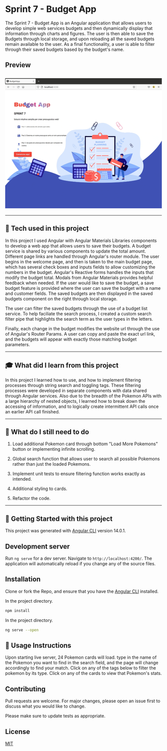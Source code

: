 # Sprint 7 - Budget App

The Sprint 7 - Budget App is an Angular application that allows users to develop simple web services budgets and then dynamically display that information through charts and figures. The user is then able to save the Budgets through local storage, and upon reloading all the saved budgets remain available to the user. As a final functionality, a user is able to filter through their saved budgets based by the budget's name.

## **Preview**

## ![preview gif](Sprint7-preview.gif)

---

## :wrench: **Tech used in this project**

In this project I used Angular with Angular Materials Libraries components to develop a web app that allows users to save their budgets. A budget service is shared by various components to update the total amount. Different page links are handled through Angular's router module. The user begins in the welcome page, and then is taken to the main budget page, which has several check boxes and inputs fields to allow customizing the numbers in the budget. Angular's Reactive forms handles the inputs that modify the budget total. Modals from Angular Materials provides helpful feedback when needed. If the user would like to save the budget, a save budget feature is provided where the user can save the budget with a name and customer fields. The saved budgets are then displayed in the saved budgets component on the right through local storage.

<p>
The user can filter the saved budgets through the use of a budget list service. To help faciliate the search process, I created a custom search filter pipe that highlights the search term as the user types in the letters.<p>

<p>
Finally, each change in the budget modifies the website url through the use of Angular's Router Params. A user can copy and paste the exact url link, and the budgets will appear with exactly those matching budget parameters.</p>

---

## :mortar_board: **What did I learn from this project**

In this project I learned how to use, and how to implement filtering processes through string search and toggling tags. These filtering processes were developed in separate components with data shared through Angular services.
Also due to the breadth of the Pokemon APIs with a large hierarchy of nested objects, I learned how to break down the accessing of information, and to logically create intermittent API calls once an earlier API call finished.

---

## :memo: **What do I still need to do**

1. Load additional Pokemon card through bottom "Load More Pokemons" button or implementing infinite scrolling.

2. Global search function that allows user to search all possible Pokemons rather than just the loaded Pokemons.

3. Implement unit tests to ensure filtering function works exactly as intended.

4. Additional styling to cards.

5. Refactor the code.

---

## :seedling: **Getting Started with this project**

This project was generated with [Angular CLI](https://github.com/angular/angular-cli) version 14.0.1.

## Development server

Run `ng serve` for a dev server. Navigate to `http://localhost:4200/`. The application will automatically reload if you change any of the source files.

## Installation

Clone or fork the Repo, and ensure that you have the [Angular CLI](https://github.com/angular/angular-cli) installed.

In the project directory.

```bash
npm install
```

In the project directory.

```bash
ng serve --open
```

## :bookmark_tabs: **Usage Instructions**

Upon starting live server, 24 Pokemon cards will load. type in the name of the Pokemon you want to find in the search field, and the page will change accordingly to find your match. Click on any of the tags below to filter the pokemon by its type.
Click on any of the cards to view that Pokemon's stats.

## Contributing

Pull requests are welcome. For major changes, please open an issue first to discuss what you would like to change.

Please make sure to update tests as appropriate.

## License

[MIT](https://choosealicense.com/licenses/mit/)
